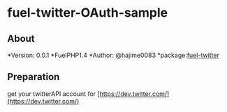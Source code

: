 fuel-twitter-OAuth-sample
=========================

About
---------------
*Version: 0.0.1
*FuelPHP1.4
*Author: @hajime0083
*package:[fuel-twitter](https://github.com/hajime0083/fuel-twitter "fuel-twitter")


Preparation
---------------
get your twitterAPI account for [https://dev.twitter.com/](https://dev.twitter.com/)